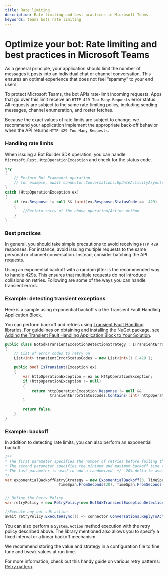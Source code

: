 ```yaml
---
title: Rate limiting
description: Rate limiting and best practices in Microsoft Teams
keywords: teams bots rate limiting
---
```


# Optimize your bot: Rate limiting and best practices in Microsoft Teams

As a general principle, your application should limit the number of messages it posts into an individual chat or channel conversation. This ensures an optimal experience that does not feel “spammy” to your end users.

To protect Microsoft Teams, the bot APIs rate-limit incoming requests. Apps that go over this limit receive an `HTTP 429 Too Many Requests` error status. All requests are subject to the same rate-limiting policy, including sending messages, channel enumeration, and roster fetches.

Because the exact values of rate limits are subject to change, we recommend your application implement the appropriate back-off behavior when the API returns `HTTP 429 Too Many Requests`.

### Handling rate limits

When issuing a Bot Builder SDK operation, you can handle `Microsoft.Rest.HttpOperationException` and check for the status code.

```csharp
try
{
    // Perform Bot Framework operation 
    // for example, await connector.Conversations.UpdateActivityAsync(reply);
}
catch (HttpOperationException ex)
{
    if (ex.Response != null && (uint)ex.Response.StatusCode ==  429)
    {
        //Perform retry of the above operation/Action method
    }
}
```

### Best practices

In general, you should take simple precautions to avoid receiving `HTTP 429` responses. For instance, avoid issuing multiple requests to the same personal or channel conversation. Instead, consider batching the API requests.

Using an exponential backoff with a random jitter is the recommended way to handle 429s. This ensures that multiple requests do not introduce collisions on retries. Following are some of the ways you can handle transient errors.

### Example: detecting transient exceptions

Here is a sample using exponential backoff via the Transient Fault Handling Application Block.

You can perform backoff and retries using [Transient Fault Handling libraries](https://msdn.microsoft.com/en-us/library/hh680901(v=pandp.50).aspx). For guidelines on obtaining and installing the NuGet package, see [Adding the Transient Fault Handling Application Block to Your Solution](https://msdn.microsoft.com/en-us/library/hh680891(v=pandp.50).aspx).

```csharp
public class BotSdkTransientExceptionDetectionStrategy : ITransientErrorDetectionStrategy
{
    // List of error codes to retry on
    List<int> transientErrorStatusCodes = new List<int>() { 429 };

    public bool IsTransient(Exception ex)
    {
        var httpOperationException = ex as HttpOperationException;
        if (httpOperationException != null)
        {
            return httpOperationException.Response != null &&
                    transientErrorStatusCodes.Contains((int) httpOperationException.Response.StatusCode);
        }

        return false;
    }
}
```

### Example: backoff

In addition to detecting rate limits, you can also perform an exponential backoff.

```csharp
/**
* The first parameter specifies the number of retries before failing the operation.
* The second parameter specifies the minimum and maximum backoff time respectively.
* The last parameter is used to add a randomized  +/- 20% delta to avoid numerous clients all retrying simultaneously.
*/
var exponentialBackoffRetryStrategy = new ExponentialBackoff(3, TimeSpan.FromSeconds(2),
                        TimeSpan.FromSeconds(20), TimeSpan.FromSeconds(1));


// Define the Retry Policy
var retryPolicy = new RetryPolicy(new BotSdkTransientExceptionDetectionStrategy(), fixedIntervalRetryStrategy);

//Execute any bot sdk action
await retryPolicy.ExecuteAsync(() => connector.Conversations.ReplyToActivityAsync((Activity)reply)).ConfigureAwait(false);
```

You can also perform a `System.Action` method execution with the retry policy described above. The library mentioned also allows you to specify a fixed interval or a linear backoff mechanism.

We recommend storing the value and strategy in a configuration file to fine tune and tweak values at run time. 

For more information, check out this handy guide on various retry patterns: [Retry pattern](https://docs.microsoft.com/en-us/azure/architecture/patterns/retry).
